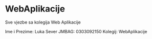 # WebAplikacije
Sve vjezbe sa kolegija Web Aplikacije

Ime i Prezime: Luka Sever
JMBAG: 0303092150
Kolegij: WebAplikacije

